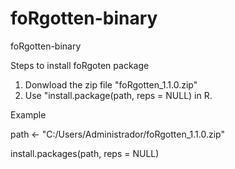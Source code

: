 # foRgotten-binary
 foRgotten-binary
 
 Steps to install foRgoten package
 
 1) Donwload the zip file "foRgotten_1.1.0.zip"
 2) Use "install.package(path, reps = NULL) in R.
 
 Example
 
 path <- "C:/Users/Administrador/foRgotten_1.1.0.zip" 
 
 install.packages(path, reps = NULL)
